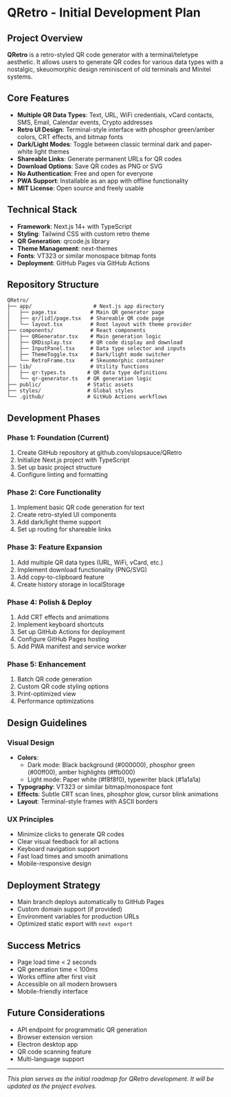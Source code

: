 # QRetro - Initial Development Plan

## Project Overview
**QRetro** is a retro-styled QR code generator with a terminal/teletype aesthetic. It allows users to generate QR codes for various data types with a nostalgic, skeuomorphic design reminiscent of old terminals and Minitel systems.

## Core Features
- **Multiple QR Data Types**: Text, URL, WiFi credentials, vCard contacts, SMS, Email, Calendar events, Crypto addresses
- **Retro UI Design**: Terminal-style interface with phosphor green/amber colors, CRT effects, and bitmap fonts
- **Dark/Light Modes**: Toggle between classic terminal dark and paper-white light themes
- **Shareable Links**: Generate permanent URLs for QR codes
- **Download Options**: Save QR codes as PNG or SVG
- **No Authentication**: Free and open for everyone
- **PWA Support**: Installable as an app with offline functionality
- **MIT License**: Open source and freely usable

## Technical Stack
- **Framework**: Next.js 14+ with TypeScript
- **Styling**: Tailwind CSS with custom retro theme
- **QR Generation**: qrcode.js library
- **Theme Management**: next-themes
- **Fonts**: VT323 or similar monospace bitmap fonts
- **Deployment**: GitHub Pages via GitHub Actions

## Repository Structure
```
QRetro/
├── app/                    # Next.js app directory
│   ├── page.tsx           # Main QR generator page
│   ├── qr/[id]/page.tsx   # Shareable QR code page
│   └── layout.tsx         # Root layout with theme provider
├── components/            # React components
│   ├── QRGenerator.tsx    # Main generation logic
│   ├── QRDisplay.tsx      # QR code display and download
│   ├── InputPanel.tsx     # Data type selector and inputs
│   ├── ThemeToggle.tsx    # Dark/light mode switcher
│   └── RetroFrame.tsx     # Skeuomorphic container
├── lib/                   # Utility functions
│   ├── qr-types.ts       # QR data type definitions
│   └── qr-generator.ts   # QR generation logic
├── public/               # Static assets
├── styles/               # Global styles
└── .github/              # GitHub Actions workflows

```

## Development Phases

### Phase 1: Foundation (Current)
1. Create GitHub repository at github.com/slopsauce/QRetro
2. Initialize Next.js project with TypeScript
3. Set up basic project structure
4. Configure linting and formatting

### Phase 2: Core Functionality
1. Implement basic QR code generation for text
2. Create retro-styled UI components
3. Add dark/light theme support
4. Set up routing for shareable links

### Phase 3: Feature Expansion
1. Add multiple QR data types (URL, WiFi, vCard, etc.)
2. Implement download functionality (PNG/SVG)
3. Add copy-to-clipboard feature
4. Create history storage in localStorage

### Phase 4: Polish & Deploy
1. Add CRT effects and animations
2. Implement keyboard shortcuts
3. Set up GitHub Actions for deployment
4. Configure GitHub Pages hosting
5. Add PWA manifest and service worker

### Phase 5: Enhancement
1. Batch QR code generation
2. Custom QR code styling options
3. Print-optimized view
4. Performance optimizations

## Design Guidelines

### Visual Design
- **Colors**: 
  - Dark mode: Black background (#000000), phosphor green (#00ff00), amber highlights (#ffb000)
  - Light mode: Paper white (#f8f8f0), typewriter black (#1a1a1a)
- **Typography**: VT323 or similar bitmap/monospace font
- **Effects**: Subtle CRT scan lines, phosphor glow, cursor blink animations
- **Layout**: Terminal-style frames with ASCII borders

### UX Principles
- Minimize clicks to generate QR codes
- Clear visual feedback for all actions
- Keyboard navigation support
- Fast load times and smooth animations
- Mobile-responsive design

## Deployment Strategy
- Main branch deploys automatically to GitHub Pages
- Custom domain support (if provided)
- Environment variables for production URLs
- Optimized static export with `next export`

## Success Metrics
- Page load time < 2 seconds
- QR generation time < 100ms
- Works offline after first visit
- Accessible on all modern browsers
- Mobile-friendly interface

## Future Considerations
- API endpoint for programmatic QR generation
- Browser extension version
- Electron desktop app
- QR code scanning feature
- Multi-language support

---

*This plan serves as the initial roadmap for QRetro development. It will be updated as the project evolves.*